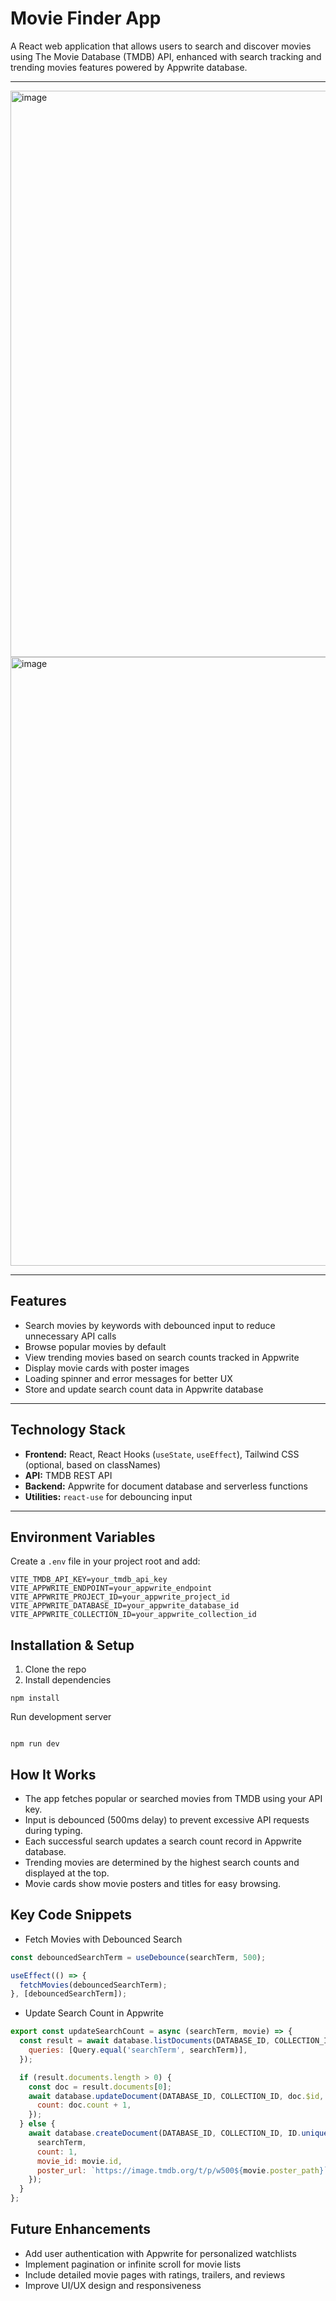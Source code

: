 # Movie Finder App

A React web application that allows users to search and discover movies using The Movie Database (TMDB) API, enhanced with search tracking and trending movies features powered by Appwrite database.


---

<img width="1919" height="906" alt="image" src="https://github.com/user-attachments/assets/0856693d-5f32-464c-b2fb-57588c102d24" />
<img width="1919" height="974" alt="image" src="https://github.com/user-attachments/assets/7e619820-7e87-4bdb-b9e7-c40424cf6c6e" />

---

## Features

- Search movies by keywords with debounced input to reduce unnecessary API calls
- Browse popular movies by default
- View trending movies based on search counts tracked in Appwrite
- Display movie cards with poster images
- Loading spinner and error messages for better UX
- Store and update search count data in Appwrite database

---

## Technology Stack

- **Frontend:** React, React Hooks (`useState`, `useEffect`), Tailwind CSS (optional, based on classNames)
- **API:** TMDB REST API
- **Backend:** Appwrite for document database and serverless functions
- **Utilities:** `react-use` for debouncing input

---

## Environment Variables

Create a `.env` file in your project root and add:

```env
VITE_TMDB_API_KEY=your_tmdb_api_key
VITE_APPWRITE_ENDPOINT=your_appwrite_endpoint
VITE_APPWRITE_PROJECT_ID=your_appwrite_project_id
VITE_APPWRITE_DATABASE_ID=your_appwrite_database_id
VITE_APPWRITE_COLLECTION_ID=your_appwrite_collection_id
```

## Installation & Setup
1. Clone the repo
2. Install dependencies
```
npm install
```
Run development server
```

npm run dev
```

## How It Works
- The app fetches popular or searched movies from TMDB using your API key.
- Input is debounced (500ms delay) to prevent excessive API requests during typing.
- Each successful search updates a search count record in Appwrite database.
- Trending movies are determined by the highest search counts and displayed at the top.
- Movie cards show movie posters and titles for easy browsing.

## Key Code Snippets
- Fetch Movies with Debounced Search
```javascript
const debouncedSearchTerm = useDebounce(searchTerm, 500);

useEffect(() => {
  fetchMovies(debouncedSearchTerm);
}, [debouncedSearchTerm]);
```

- Update Search Count in Appwrite
```javascript
export const updateSearchCount = async (searchTerm, movie) => {
  const result = await database.listDocuments(DATABASE_ID, COLLECTION_ID, {
    queries: [Query.equal('searchTerm', searchTerm)],
  });

  if (result.documents.length > 0) {
    const doc = result.documents[0];
    await database.updateDocument(DATABASE_ID, COLLECTION_ID, doc.$id, {
      count: doc.count + 1,
    });
  } else {
    await database.createDocument(DATABASE_ID, COLLECTION_ID, ID.unique(), {
      searchTerm,
      count: 1,
      movie_id: movie.id,
      poster_url: `https://image.tmdb.org/t/p/w500${movie.poster_path}`,
    });
  }
};
```
## Future Enhancements
- Add user authentication with Appwrite for personalized watchlists
- Implement pagination or infinite scroll for movie lists
- Include detailed movie pages with ratings, trailers, and reviews
- Improve UI/UX design and responsiveness
